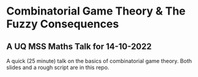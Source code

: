# Combinatorial Game Theory \& The Fuzzy Consequences
## A UQ MSS Maths Talk for 14-10-2022

A quick (25 minute) talk on the basics of combinatorial game theory. Both slides and a rough script are in this repo.